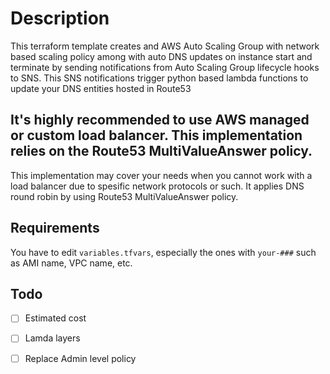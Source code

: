 # Description

This terraform template creates and AWS Auto Scaling Group with network based scaling policy among with auto DNS updates on instance start and terminate by sending notifications from Auto Scaling Group lifecycle hooks to SNS. This SNS notifications trigger python based lambda functions to update your DNS entities hosted in Route53

## It's highly recommended to use AWS managed or custom load balancer. This implementation relies on the Route53 MultiValueAnswer policy.
This implementation may cover your needs when you cannot work with a load balancer due to spesific network protocols or such. It applies DNS round robin by using Route53 MultiValueAnswer policy.

## Requirements
You have to edit `variables.tfvars`, especially the ones with `your-###` such as AMI name, VPC name, etc.

## Todo
- [ ] Estimated cost
- [ ] Lamda layers
- [ ] Replace Admin level policy

